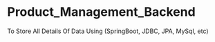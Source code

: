 # Product_Management_Backend
To Store All Details Of Data Using (SpringBoot, JDBC, JPA, MySql, etc)
